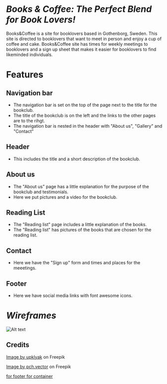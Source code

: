 # *Books & Coffee: The Perfect Blend for Book Lovers!*

Books&Coffee is a site for booklovers based in Gothenborg, Sweden. This site is directed to booklovers that want to meet in person and enjoy a cup of coffee and cake. Books&Coffee site has times for weekly meetings to booklovers and a sign up sheet that makes it easier for booklovers to find likeminded individuals.
# **Features** #
 ## Navigation bar ##
 * The navigation bar is set on the top of the page next to the title for the bookclub.
 * The title of the bookclub is on the left and the links to the other pages are to the rihgt.
 * The navigation bar is nested in the header with "About us", "Gallery" and "Contact"

 ## Header ##
 * This includes the title and a short description of the bookclub.

 ## About us ##
 * The "About us" page has a little explanation for the purpose of the bookclub and testimonials. 
 * Here we put pictures and a video for the bookclub.

 ## Reading List ##
 * The "Reading list" page includes a little explanation of the books.
 * The "Reading list" has pictures of the books that are chosen for the reading list.

 ## Contact ##
 * Here we have the "Sign up" form and times and places for the meeetings.

 ## Footer ##
 * Here we have social media links with font awesome icons. 

 # *Wireframes* #
![Alt text](https://vscode-remote%2Bssh-002dremote-002b7b22686f73744e616d65223a226a61736d696e61626968652d626f6f6b73616e64636f662d626476626778656865616e2e7373682e77732d657539302e676974706f642e696f222c2275736572223a226a61736d696e61626968652d626f6f6b73616e64636f662d626476626778656865616e227d.vscode-resource.vscode-cdn.net/workspace/books-and-coffee/assets/images/Bookclub%20project%20Books%20%26%20Coffee.png?version%3D1678509815357)

## Credits ##
 <a href="https://www.freepik.com/free-vector/book-club-concept-with-people-read-books_29222683.htm#query=book%20illustration%20with%20people&position=4&from_view=search&track=ais">Image by upklyak</a> on Freepik

 <a href="https://www.freepik.com/free-vector/focused-tiny-people-reading-books_8609147.htm#page=3&query=open%20book%20illustration%20with%20people&position=2&from_view=search&track=ais">Image by pch.vector</a> on Freepik


<a href="https://codeconvey.com/simple-css-sticky-footer/"> for footer
<a href ="https://www.w3schools.com/w3css/w3css_cards.asp"> for container